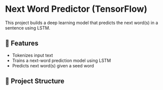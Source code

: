 # Next Word Predictor (TensorFlow)

This project builds a deep learning model that predicts the next word(s) in a sentence using LSTM.

## 🧠 Features
- Tokenizes input text
- Trains a next-word prediction model using LSTM
- Predicts next word(s) given a seed word

## 📁 Project Structure

